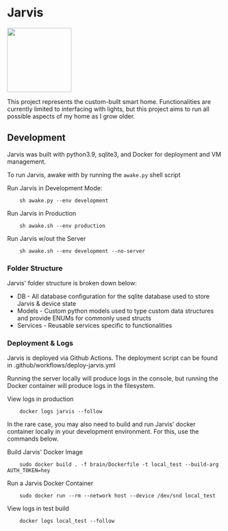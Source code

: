 # Jarvis
[<img src="https://cdn.promise.xyz/img/fund-button.png" width="150rem">](https://localhost:3000/send?recipient=https://github.com/eliasdefaria/jarvis&amount=10)

This project represents the custom-built smart home. Functionalities are currently limited to interfacing with lights, but this project aims to run all possible aspects of my home as I grow older.

## Development
Jarvis was built with python3.9, sqlite3, and Docker for deployment and VM management.

To run Jarvis, awake with by running the `awake.py` shell script

Run Jarvis in Development Mode:
```
    sh awake.py --env development
```

Run Jarvis in Production
```
    sh awake.sh --env production 
```

Run Jarvis w/out the Server
```
    sh awake.sh --env development --no-server
```

### Folder Structure
Jarvis' folder structure is broken down below:

* DB - All database configuration for the sqlite database used to store Jarvis & device state
* Models - Custom python models used to type custom data structures and provide ENUMs for commonly used structs
* Services - Reusable services specific to functionalities


### Deployment & Logs

Jarvis is deployed via Github Actions. The deployment script can be found in .github/workflows/deploy-jarvis.yml

Running the server locally will produce logs in the console, but running the Docker container will produce logs in the filesystem.

View logs in production
```
    docker logs jarvis --follow
```

In the rare case, you may also need to build and run Jarvis' docker container locally in your development environment. For this, use the commands below.

Build Jarvis' Docker Image 
```
    sudo docker build . -f brain/Dockerfile -t local_test --build-arg AUTH_TOKEN=hey
```

Run a Jarvis Docker Container
```
    sudo docker run --rm --network host --device /dev/snd local_test
```

View logs in test build
```
    docker logs local_test --follow
```